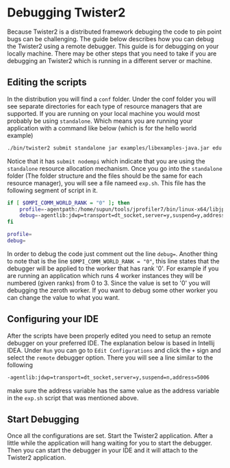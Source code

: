 Debugging Twister2
==================

Because Twister2 is a distributed framework debuging the code to pin point bugs can be challenging.
The guide below describes how you can debug the Twister2 using a remote debugger. This guide is for
debugging on your locally machine. There may be other steps that you need to take if you are debugging
an Twister2 which is running in a different server or machine.

## Editing the scripts
In the distribution you will find a ```conf``` folder. Under the conf folder you will see separate
directories for each type of resource managers that are supported. If you are running on your local
machine you would most probably be using  ```standalone```. Which means you are running your application
with a command like below (which is for the hello world example)

```bash
./bin/twister2 submit standalone jar examples/libexamples-java.jar edu.iu.dsc.tws.examples.basic.HelloWorld 8
```

Notice that it has ```submit nodempi``` which indicate that you are using the ```standalone``` resource
allocation mechanism. Once you go into the ```standalone``` folder (The folder structure and the files
should be the same for each resource manager), you will see a file nameed ```exp.sh```. This file has
the following segment of script in it.

```bash
if [ $OMPI_COMM_WORLD_RANK = "0" ]; then
    profile=-agentpath:/home/supun/tools/jprofiler7/bin/linux-x64/libjprofilerti.so=port=8849,nowait
    debug=-agentlib:jdwp=transport=dt_socket,server=y,suspend=y,address=5006
fi

profile=
debug=
```
In order to debug the code just comment out the line ```debug=```. Another thing to note that is the 
line ```$OMPI_COMM_WORLD_RANK = "0"```, this line states that the debugger will be applied to the
worker that has rank '0'. For example if you are running an application which runs 4 worker instances
they will be numbered (given ranks) from 0 to 3. Since the value is set to '0' you will debugging the
zeroth worker. If you want to debug some other worker you can change the value to what you want.

## Configuring your IDE

After the scripts have been properly edited you need to setup an remote debugger on your preferred
IDE. The explanation below is based in Intellij IDEA. Under ```Run``` you can go to ```Edit Configurations```
and click the ```+``` sign and select the ```remote``` debugger option. There you will see a line 
similar to the following

```bash
-agentlib:jdwp=transport=dt_socket,server=y,suspend=n,address=5006
```

make sure the address variable has the same value as the address variable in the ```exp.sh``` script
that was mentioned above. 

## Start Debugging 

Once all the configurations are set. Start the Twister2 application. After a little while the application
will hang waiting for you to start the debugger. Then you can start the debugger in your IDE and it will
attach to the Twister2 application. 

